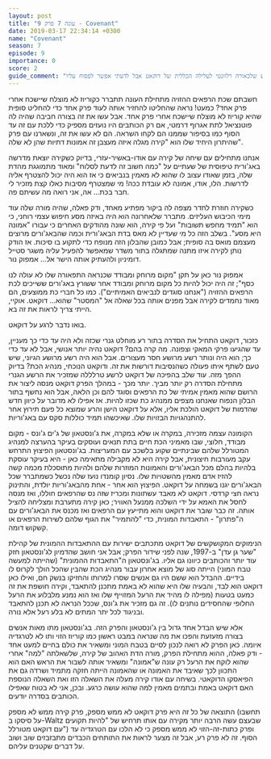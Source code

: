 ```yaml
---
layout: post
title: "עונה 7 פרק 9 - Covenant"
date: 2019-03-17 22:34:14 +0300
name: "Covenant"
season: 7
episode: 9
importance: 0
score: 2
guide_comment: "פרק חלש שלכאורה רלוונטי לעלילה הכללית של דוקאט אבל לדעתי אפשר לפסוח עליו"
---
```

חשבתם שכת הרפאים ההזויה מתחילת העונה תתברר כקוריוז לא מוצלח שיישכח אחרי פרק אחד? כמעט! נראה שהחליטו להחזיר אותה לעוד פרק אחד כדי להחליט סופית שהיא קוריוז לא מוצלח שיישכח אחרי פרק אחד. אבל עשו את זה בצורה חביבה שהיה לה פוטנציאל לתת אגרוף דרמטי, אם רק הכותבים היו נועזים מספיק כדי ללכת עם זה עד הסוף כמו בסיפור שממנו הם לקחו השראה. הם לא עשו את זה, ונשארנו עם פרק שהיתרון היחיד שלו הוא "קירה מגלה איזה מעצבן זה אמונות דתיות שהן לא שלה".

אנחנו מתחילים עם שיחה של קירה עם אודו-באשיר-עזרי, בדיוק כשקירה יוצאת מדרשה באג'ורית טיפוסית של שעתיים על "כמה חשוב זה לדעת לסלוח" ומאוד מתמוגגת מהדת שלה, בזמן שאודו עצוב לו שהוא לא מאמין בנביאים כי אז הוא היה יכול להצטרף אליה לדרשות. הלו, אודו, אמונה לא עובדת ככה! מי שמצטרף מסיבות כאלו קצת מזכיר לי חבר בכת... אה, אני רואה מה עשיתם פה.

כשקירה חוזרת לחדר מצפה לה ביקור מפתיע מאחד, ודק פאלה, שהיה מורה שלה עוד מימי הכיבוש העליזים. מתברר שלאחרונה הוא היה באיזה מסע חיפוש עצמי רוחני, כי הוא "תמיד מחפש תשובות" ועל פי קירה, הוא שונה מהודקים האחרים כי עבורו "אמונה היא מסע". בשלב הזה כל מי שעדיין לא מאס בדת הבאג'ורית וכמה שהבאג'ורים מרוצים מעצמם מואס בה סופית; אבל כמובן שהבלון הזה מנופח כדי לתקוע בו סיכות. אז הודק נותן לקירה איזו מתנה שמתגלה בתור משדר שמאפשר להפעיל עליה משגר סטייל דומיניון ולהעתיק אותה הישר אל... אמפוק נור.

אמפוק נור כאן על תקן "מקום מרוחק ומבודד שכנראה התפאורה שלו לא עולה לנו כסף"; זה היה יכול להיות כל מקום מרוחק ומבודד אחר ששורץ באג'ורים ששייכים לכת הרפאים ההזויה ("אנחנו סוגדים לנביאים האמיתיים"). כמו כל חברי כת ממוצעים, הם מאוד נחמדים לקירה אבל מפנים אותה בכל שאלה אל "המסטר" שהוא... דוקאט. אוקיי, הייתי צריך לראות את זה בא.

בואו נדבר לרגע על דוקאט.

כזכור, דוקאט התחיל את הסדרה בתור רע מוחלט גנרי שכזה ולא היה עד כדי כך מעניין, עד שהגיעו פרקי המאקי וצפונה. מה קרה בהם? דוקאט נהיה יותר אנושי, אבל לא עד כדי כך; הוא היה ונותר רשע מרושע חסר מעצורים. אבל הוא היה רשע מרושע הגיוני, שיש טעם לשתף איתו פעולה כשהנסיבות דורשות את זה. ודוקאט הנוכחי, מנהיג הכת? בדיוק ההפך מזה. עוד שלב בהפיכה של דוקאט לרשע טרלללה שמזכיר את הרשע הגנרי מתחילת הסדרה רק יותר מביך. יותר מכך - במהלך הפרק דוקאט מנסה ליצור את הרושם שהוא מאמין אמיתי של כת הרפאים וסוגד להם וכן הלאה, אבל הוא נחשף בתור הבלון הנפוח שאנחנו מצפים ממנהיג כת שכזו להיות. אז אפילו לא מדובר על כיוון חדש שהדמות של דוקאט הולכת אליו, אלא על דוקאט הישן והרע שמוצא כל פעם תירוץ אחר להתנהגויות הבזויות שלו. שאיכשהו תמיד כוללות סקס עם באג'וריות.

הקומונה עצמה מזכירה, במקרה או שלא במקרה, את ג'ונסטאון של ג'ים ג'ונס - מקום מבודד, חלוצי, שבו מאמיני הכת חיים בתת תנאים ועוסקים בעיקר בהערצה למנהיג המטורלל שלהם שבינתיים שקוע בלשכב עם המעריצות. בג'ונסטאון הפיצוץ התרחש עקב מעורבות חיצונית, אבל קירה היא לא מקבילה מתאימה כאן - היא בעיקר עוסקת בלהיות בהלם מכל הבאג'ורים והאמונות המוזרות שלהם ולהיות מתוסכלת מכמה קשה להזיז אדם מאמין מהשטויות שלו. נסיון קומנדו נועז שלה נכשל כשמתברר שכל הבאג'ורים יגנו בשמחה על דוקאט. הפיצוץ הוא אחר - אחת מהבאג'וריות יולדת, והתינוק נראה חצי קרדסי. דוקאט לא מאבד עשתונות ומכריז שזה נס שהרפאים חוללו, ואז מנסה לחסל את האמא על ידי השלכה ממנעל האוויר; כאן קירה מתערבת ומצליחה להציל אותה. זה כבר שובר את דוקאט והוא מתייעץ עם הרפאים ואז מכנס את הבאג'ורים עם ה"פתרון" - התאבדות המונית, כדי "להתמיר" את הגוף שלהם לשירות הרפאים או קשקוש דומה.

הנימוקים המקושקשים של דוקאט מתכתבים ישירות עם ההתאבדות ההמונית של קהילת "שער גן עדן" ב-1997, שנה לפני שידור הפרק; אבל אני חושב שהדמיון לג'ונסטאון חזק עוד יותר והכותבים כיוונו גם אליו. בג'ונסטאון ה"התאבדות ההמונית" (שהייתה למעשה טבח המוני) הייתה סוג של מוצא אחרון עבור מנהיג הכת שהבין שהכל הולך לקרוס לו בידיים. ההבדל הוא ששם היו גם אנשים שסרו למרותו והחזיקו בנשק חם, ואילו כאן דוקאט הוא לבד, והבעיה שלו היא שהוא לא באמת מתכנן להתאבד, וקירה חושפת את זה כמעט בטעות (מפילה לו מהיד את הרעל המזוייף שלו ואז הוא נמנע מלבלוע את הרעל החלופי שהחסידים נותנים לו). זה גם מזכיר את ג'ונס, שככל הנראה לא תכנן להתאבד ובניגוד לכל יתר המתים לא בלע רעל אלא נורה.

אלא שיש הבדל אחד גדול בין ג'ונסטאון והפרק הזה. בג'ונסטאון מתו מאות אנשים בצורה מזעזעת והפכו את מה שנראה במבט ראשון כמו קוריוז הזוי ותו לא לטרגדיה איומה. כאן הפרק לא רואה לנכון לסיים בטבח המוני ומשאיר את כולם בחיים למעט אחד - ודק פאלה, ההוא מתחילת הפרק, מורה הדת האהוב של קירה, שלשאלתה "למה" אחרי שהוא לוקח את הרעל רק עונה ש"אמונה" ומשאיר אותה לשבור את הראש האם הוא התכוון לכך שאיבד את האמונה או שהאמונה הייתה חזקה מתמיד ושרדה גם את הפיאסקו הדוקאטי. בשיחה עם אודו קירה מעלה את השאלה הזו ואת השאלה הנוספת האם דוקאט באמת ובתמים מאמין למה שהוא עושה כרגע. ובכן, אני לא בטוח שאפילו הכותבים בסדרה יודעים.

התוצאה של כל זה היא פרק דוקאט לא ממש מספק, פרק קירה ממש לא מספק (תחשבו על סיסקו ב-Waltz שבעצם עשה הרבה יותר מקירה עם אותו תרחיש של "להיות תקועים עם דוקאט מטורלל") ופרק כתות-זה-הזוי לא ממש מספק כי לא הלכו עם הטרגדיה עד הסוף. זה לא פרק רע, אבל זה מצער לראות את התותחים הכבדים מתבזבזים שוב ושוב על דברים שקטנים עליהם.